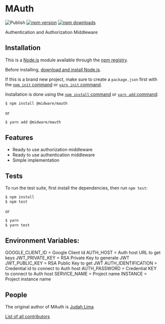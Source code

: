 # MAuth

![Publish](https://github.com/Judahh/mauth/workflows/Publish/badge.svg)
[![npm version](https://badge.fury.io/js/%40midware%2Fmauth.svg)](https://badge.fury.io/js/%40midware%2Fmauth)
[![npm downloads](https://img.shields.io/npm/dt/%40midware%2Fmauth.svg)](https://img.shields.io/npm/dt/%40midware%2Fmauth.svg)

Authentication and Authorization Middleware

## Installation

This is a [Node.js](https://nodejs.org/en/) module available through the
[npm registry](https://www.npmjs.com/).

Before installing,
[download and install Node.js](https://nodejs.org/en/download/).

If this is a brand new project, make sure to create a `package.json` first with
the [`npm init` command](https://docs.npmjs.com/creating-a-package-json-file) or
[`yarn init` command](https://classic.yarnpkg.com/en/docs/cli/init/).

Installation is done using the
[`npm install` command](https://docs.npmjs.com/getting-started/installing-npm-packages-locally)
or [`yarn add` command](https://classic.yarnpkg.com/en/docs/cli/add):

```bash
$ npm install @midware/mauth
```

or

```bash
$ yarn add @midware/mauth
```

## Features

- Ready to use authorization middleware
- Ready to use authentication middleware
- Simple implementation

## Tests

To run the test suite, first install the dependencies, then run `npm test`:

```bash
$ npm install
$ npm test
```

or

```bash
$ yarn
$ yarn test
```

## Environment Variables:

GOOGLE_CLIENT_ID = Google Client Id AUTH_HOST = Auth host URL to get keys
JWT_PRIVATE_KEY = RSA Private Key to generate JWT JWT_PUBLIC_KEY = RSA Public
Key to get JWT AUTH_IDENTIFICATION = Credential id to connect to Auth host
AUTH_PASSWORD = Credential KEY to connect to Auth host SERVICE_NAME = Project
name INSTANCE = Project instance name

## People

The original author of MAuth is [Judah Lima](https://github.com/Judahh)

[List of all contributors](https://github.com/Judahh/mauth/graphs/contributors)
